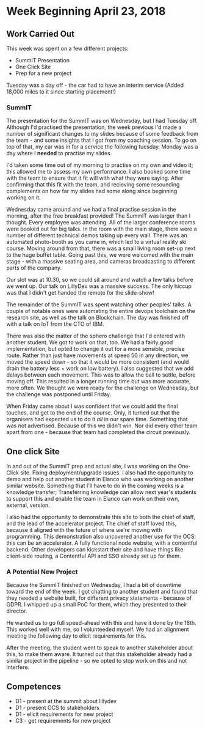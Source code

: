 # Week Beginning April 23, 2018

## Work Carried Out
This week was spent on a few different projects:
* SummIT Presentation
* One Click Site
* Prep for a new project

Tuesday was a day off - the car had to have an interim service (Added 18,000 miles to it since starting placement!)

### SummIT 
The presentation for the SummIT was on Wednesday, but I had Tuesday off. Although I'd practised the presentation, the week previous I'd made a number of significant changes to my slides because of some feedback from the team - and some insights that I got from my coaching session. To go on top of that, my car was in for a service the following tuesday. Monday was a day where I **needed** to practise my slides. 

I'd taken some time out of my morning to practise on my own and video it; this allowed me to assess my own performance. I also booked some time with the team to ensure that it fit will with what they were saying. After confirming that this fit with the team, and recieving some resounding complements on how far my slides had some along since beginning working on it.

Wednesday came around and we had a final practise session in the morning, after the free breakfast provided! The SummIT was larger than I thought. Every employee was attending. All of the larger conference rooms were booked out for big talks. In the room with the main stage, there were a number of different technical demos taking up every wall. There was an automated photo-booth as you came in, which led to a virtual reality ski course. Moving around from that, there was a small living room set-up next to the huge buffet table. Going past this, we were welcomed with the main stage - with a massive seating area, and cameras broadcasting to different parts of the company.

Our slot was at 10.30, so we could sit around and watch a few talks before we went up. Our talk on LillyDev was a massive success. The only hiccup was that I didn't get handed the remote for the slide-show!

The remainder of the SummIT was spent watching other peoples' talks. A couple of notable ones were automating the entire devops toolchain on the research site, as well as the talk on Blockchain. The day was finished off with a talk on IoT from the CTO of IBM.

There was also the matter of the sphero challenge that I'd entered with another student. We got to work on that, too. We had a fairly good implementation, but opted to change it out for a more sensible, precise route. Rather than just have movements at speed 50 in any direction, we moved the speed down - so that it would be more consistent (and would drain the battery less + work on low battery). I also suggested that we add delays between each movement. This was to allow the ball to settle, before moving off. This resulted in a longer running time but was more accurate, more often. We thought we were ready for the challenge on Wednesday, but the challenge was postponed until Friday.

When Friday came about I was confident that we could add the final touches, and get to the end of the course. Only, it turned out that the organisers had expected us to do it *all* in our spare time. Something that was not advertised. Because of this we didn't win. Nor did every other team apart from one - because that team had completed the circuit previously.

## One click Site
In and out of the SummIT prep and actual site, I was working on the One-Click site. Fixing deployment/upgrade issues. I also had the opportunity to demo and help out another student in Elanco who was working on another similar website. Something that I'll have to do in the coming weeks is a knowledge transfer; Transferring knowledge can allow next year's students to support this and enable the team in Elanco can work on their own, external, version.

I also had the opportunity to demonstrate this site to both the chief of staff, and the lead of the accelerator project. The chief of staff loved this, because it aligned with the future of where we're moving with programming. This demonstration also uncovered another use for the OCS: this can be an accelerator. A fully functional node website, with a contentful backend. Other developers can kickstart their site and have things like client-side routing, a Contentful API and SSO already set up for them.

### A Potential New Project
Because the SummIT finished on Wednesday, I had a bit of downtime toward the end of the week. I got chatting to another student and found that they needed a website built, for different privacy statements - because of GDPR. I whipped up a small PoC for them, which they presented to their director. 

He wanted us to go full speed-ahead with this and have it done by the 18th. This worked well with me, so I volunteeded myself. We had an alignment meeting the following day to elicit requirements for this. 

After the meeting, the student went to speak to another stakeholder about this, to make them aware. It turned out that this stakeholder already had a similar project in the pipeline - so we opted to stop work on this and not interfere.

## Competences
* D1 - present at the summit about lillydev
* D1 - present OCS to stakeholders
* D1 - elicit requirements for new project
* C3 - get requirements for new project
